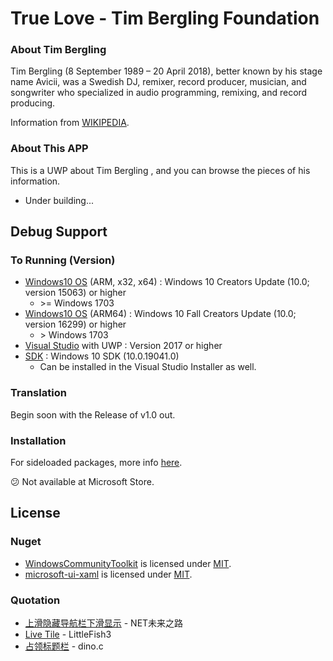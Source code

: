 # True Love - Tim Bergling Foundation
### About Tim Bergling
Tim Bergling (8 September 1989 – 20 April 2018), better known by his stage name Avicii, was a Swedish DJ, remixer, record producer, musician, and songwriter who specialized in audio programming, remixing, and record producing.

Information from [WIKIPEDIA](https://en.wikipedia.org/wiki/Avicii).

### About This APP
This is a UWP about Tim Bergling , and you can browse the pieces of his information.
- Under building...

## Debug Support
### To Running (Version)
- [Windows10 OS](https://www.microsoft.com/en-us/software-download/windows10) (ARM, x32, x64) : Windows 10 Creators Update (10.0; version 15063) or higher
  - &gt;= Windows 1703
- [Windows10 OS](https://www.microsoft.com/en-us/software-download/windows10) (ARM64) : Windows 10 Fall Creators Update (10.0; version 16299) or higher
  - &gt; Windows 1703
- [Visual Studio](https://visualstudio.microsoft.com/downloads/) with UWP : Version 2017 or higher
- [SDK](https://developer.microsoft.com/en-us/windows/downloads/sdk-archive/) : Windows 10 SDK (10.0.19041.0)
  - Can be installed in the Visual Studio Installer as well.

### Translation
Begin soon with the Release of v1.0 out.

### Installation
For sideloaded packages, more info [here](https://docs.microsoft.com/en-us/windows/application-management/sideload-apps-in-windows-10).

😕 Not available at Microsoft Store.

## License
### Nuget
- [WindowsCommunityToolkit](https://github.com/windows-toolkit/WindowsCommunityToolkit) is licensed under [MIT](https://github.com/windows-toolkit/WindowsCommunityToolkit/blob/master/license.md).
- [microsoft-ui-xaml](https://github.com/microsoft/microsoft-ui-xaml) is licensed under [MIT](https://github.com/microsoft/microsoft-ui-xaml/blob/master/LICENSE).

### Quotation
- [上滑隐藏导航栏下滑显示](https://www.cnblogs.com/lonelyxmas/p/9919869.html) - NET未来之路
- [Live Tile](https://github.com/LittleFish33/UWPSample) - LittleFish3
- [占领标题栏](https://blog.csdn.net/cjh623/article/details/100532431) - dino.c
